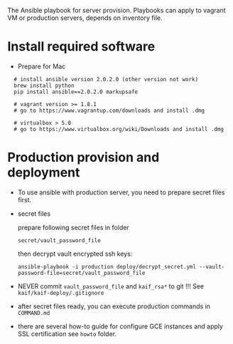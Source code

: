 
The Ansible playbook for server provision. Playbooks can
apply to vagrant VM or production servers, depends on inventory file.

Install required software
==========================

* Prepare for Mac

```
  # install ansible version 2.0.2.0 (other version not work) 
  brew install python
  pip install ansible==2.0.2.0 markupsafe  

  # vagrant version >= 1.8.1
  # go to https://www.vagrantup.com/downloads and install .dmg

  # virtualbox > 5.0
  # go to https://www.virtualbox.org/wiki/Downloads and install .dmg
```


Production provision and deployment
===================================

* To use ansible with production server, you need to prepare secret files first.

* secret files
  
  prepare following secret files in folder
  
  ```
  secret/vault_password_file
  ```

  then decrypt vault encrypted ssh keys:

  ```
  ansible-playbook -i production deploy/decrypt_secret.yml --vault-password-file=secret/vault_password_file 
  ```
  
* NEVER commit `vault_password_file` and `kaif_rsa*` to git !!! See `kaif/kaif-deploy/.gitignore`

* after secret files ready, you can execute production commands in `COMMAND.md`

* there are several how-to guide for configure GCE instances and apply SSL certification
  see `howto` folder.